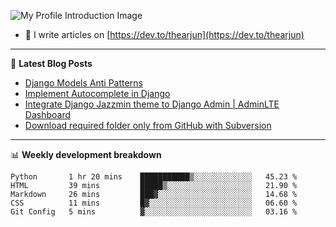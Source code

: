 ![My Profile Introduction Image](https://i.ibb.co/tLFZ15Q/gh.png)
- 📝 I write articles on [https://dev.to/thearjun](https://dev.to/thearjun)

-------

📕 **Latest Blog Posts**
<!-- BLOG-POST-LIST:START -->
- [Django Models Anti Patterns](https://dev.to/thearjun/django-models-anti-patterns-1ma1)
- [Implement Autocomplete in Django](https://dev.to/thearjun/implement-autocomplete-in-django-3h20)
- [Integrate Django Jazzmin theme to Django Admin | AdminLTE Dashboard](https://dev.to/thearjun/integrate-django-jazzmin-theme-to-django-admin-adminlte-dashboard-5aao)
- [Download required folder only from GitHub with Subversion](https://dev.to/thearjun/download-required-folder-only-from-github-with-subversion-2gpc)
<!-- BLOG-POST-LIST:END -->

-------

📊 **Weekly development breakdown**
<!--START_SECTION:waka-->
```text
Python       1 hr 20 mins    ███████████▒░░░░░░░░░░░░░   45.23 % 
HTML         39 mins         █████▒░░░░░░░░░░░░░░░░░░░   21.90 % 
Markdown     26 mins         ███▓░░░░░░░░░░░░░░░░░░░░░   14.68 % 
CSS          11 mins         █▓░░░░░░░░░░░░░░░░░░░░░░░   06.60 % 
Git Config   5 mins          ▓░░░░░░░░░░░░░░░░░░░░░░░░   03.16 % 
```
<!--END_SECTION:waka-->
<img src='https://profile-counter.glitch.me/thearjun/count.svg' width='0px'>
